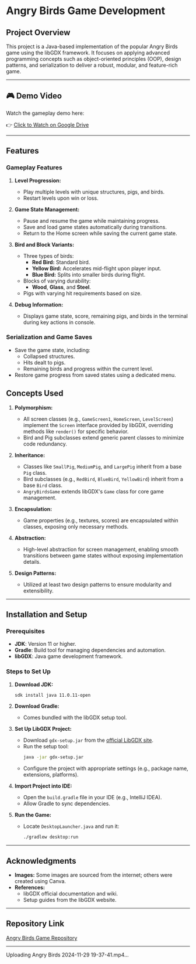 # Angry Birds Game Development

## Project Overview
This project is a Java-based implementation of the popular Angry Birds game using the libGDX framework. It focuses on applying advanced programming concepts such as object-oriented principles (OOP), design patterns, and serialization to deliver a robust, modular, and feature-rich game.

---
## 🎮 Demo Video

Watch the gameplay demo here:

👉 [Click to Watch on Google Drive](https://drive.google.com/file/d/1_vxVfPtMmrKxjXX3ZWIQodTfr438WpI6/view?usp=sharing)

---
## Features

### Gameplay Features
1. **Level Progression:**
   - Play multiple levels with unique structures, pigs, and birds.
   - Restart levels upon win or loss.

2. **Game State Management:**
   - Pause and resume the game while maintaining progress.
   - Save and load game states automatically during transitions.
   - Return to the Home screen while saving the current game state.

3. **Bird and Block Variants:**
   - Three types of birds:
     - **Red Bird:** Standard bird.
     - **Yellow Bird:** Accelerates mid-flight upon player input.
     - **Blue Bird:** Splits into smaller birds during flight.
   - Blocks of varying durability:
     - **Wood**, **Glass**, and **Steel**.
   - Pigs with varying hit requirements based on size.

4. **Debug Information:**
   - Displays game state, score, remaining pigs, and birds in the terminal during key actions in console.

### Serialization and Game Saves
- Save the game state, including:
  - Collapsed structures.
  - Hits dealt to pigs.
  - Remaining birds and progress within the current level.
- Restore game progress from saved states using a dedicated menu.



## Concepts Used
1. **Polymorphism:**
   - All screen classes (e.g., `GameScreen1`, `HomeScreen`, `LevelScreen`) implement the `Screen` interface provided by libGDX, overriding methods like `render()` for specific behavior.
   - Bird and Pig subclasses extend generic parent classes to minimize code redundancy.

2. **Inheritance:**
   - Classes like `SmallPig`, `MediumPig`, and `LargePig` inherit from a base `Pig` class.
   - Bird subclasses (e.g., `RedBird`, `BlueBird`, `YellowBird`) inherit from a base `Bird` class.
   - `AngryBirdsGame` extends libGDX's `Game` class for core game management.

3. **Encapsulation:**
   - Game properties (e.g., textures, scores) are encapsulated within classes, exposing only necessary methods.

4. **Abstraction:**
   - High-level abstraction for screen management, enabling smooth transitions between game states without exposing implementation details.

5. **Design Patterns:**
   - Utilized at least two design patterns to ensure modularity and extensibility.

---

## Installation and Setup

### Prerequisites
- **JDK**: Version 11 or higher.
- **Gradle**: Build tool for managing dependencies and automation.
- **libGDX**: Java game development framework.

### Steps to Set Up
1. **Download JDK:**
   ```bash
   sdk install java 11.0.11-open
   ```

2. **Download Gradle:**
   - Comes bundled with the libGDX setup tool.

3. **Set Up LibGDX Project:**
   - Download `gdx-setup.jar` from the [official LibGDX site](https://libgdx.com/).
   - Run the setup tool:
     ```bash
     java -jar gdx-setup.jar
     ```
   - Configure the project with appropriate settings (e.g., package name, extensions, platforms).

4. **Import Project into IDE:**
   - Open the `build.gradle` file in your IDE (e.g., IntelliJ IDEA).
   - Allow Gradle to sync dependencies.

5. **Run the Game:**
   - Locate `DesktopLauncher.java` and run it:
     ```bash
     ./gradlew desktop:run
     ```

---

## Acknowledgments
- **Images:** Some images are sourced from the internet; others were created using Canva.
- **References:**
  - libGDX official documentation and wiki.
  - Setup guides from the libGDX website.

---

## Repository Link
[Angry Birds Game Repository](https://github.com/shivam-de-bug/Angry-Bird-Game)

---


Uploading Angry Birds 2024-11-29 19-37-41.mp4…





